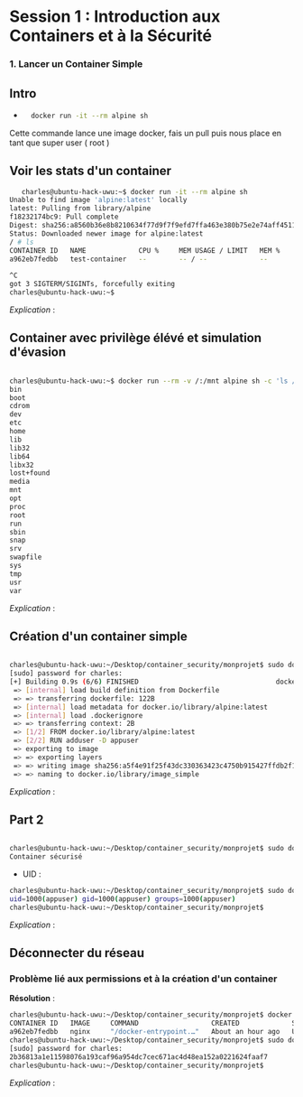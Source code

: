 # Session 1 : Introduction aux Containers et à la Sécurité

### 1. Lancer un Container Simple

## Intro 

- ```bash
    docker run -it --rm alpine sh
  ```

Cette commande lance une image docker, fais un pull puis nous place en tant que super user ( root ) 

## Voir les stats d'un container 

```bash
   charles@ubuntu-hack-uwu:~$ docker run -it --rm alpine sh
Unable to find image 'alpine:latest' locally
latest: Pulling from library/alpine
f18232174bc9: Pull complete 
Digest: sha256:a8560b36e8b8210634f77d9f7f9efd7ffa463e380b75e2e74aff4511df3ef88c
Status: Downloaded newer image for alpine:latest
/ # ls
CONTAINER ID   NAME             CPU %     MEM USAGE / LIMIT   MEM %     NET I/O   BLOCK I/O   PIDS 
a962eb7fedbb   test-container   --        -- / --             --        --        --          -- 
 
^C
got 3 SIGTERM/SIGINTs, forcefully exiting
charles@ubuntu-hack-uwu:~$ 

```
*Explication* : 




## Container avec privilège élévé et simulation d'évasion 

```bash

charles@ubuntu-hack-uwu:~$ docker run --rm -v /:/mnt alpine sh -c 'ls /mnt'
bin
boot
cdrom
dev
etc
home
lib
lib32
lib64
libx32
lost+found
media
mnt
opt
proc
root
run
sbin
snap
srv
swapfile
sys
tmp
usr
var
```

*Explication* : 





## Création d'un container simple 

```bash 

charles@ubuntu-hack-uwu:~/Desktop/container_security/monprojet$ sudo docker build -t image_simple .
[sudo] password for charles: 
[+] Building 0.9s (6/6) FINISHED                                  docker:default
 => [internal] load build definition from Dockerfile                        0.0s
 => => transferring dockerfile: 122B                                        0.0s
 => [internal] load metadata for docker.io/library/alpine:latest            0.0s
 => [internal] load .dockerignore                                           0.0s
 => => transferring context: 2B                                             0.0s
 => [1/2] FROM docker.io/library/alpine:latest                              0.0s
 => [2/2] RUN adduser -D appuser                                            0.7s
 => exporting to image                                                      0.1s
 => => exporting layers                                                     0.0s
 => => writing image sha256:a5f4e91f25f43dc330363423c4750b915427ffdb2f1a1b  0.0s
 => => naming to docker.io/library/image_simple                             0.0s

 ```

*Explication* : 


## Part 2 

```bash

charles@ubuntu-hack-uwu:~/Desktop/container_security/monprojet$ sudo docker run image_simple
Container sécurisé

```

- UID : 

```bash 
charles@ubuntu-hack-uwu:~/Desktop/container_security/monprojet$ sudo docker run image_simple id appuser
uid=1000(appuser) gid=1000(appuser) groups=1000(appuser)
charles@ubuntu-hack-uwu:~/Desktop/container_security/monprojet$ 

```

*Explication* : 



## Déconnecter du réseau 

### Problème lié aux permissions et à la création d'un container 

**Résolution** : 

```bash
charles@ubuntu-hack-uwu:~/Desktop/container_security/monprojet$ docker ps
CONTAINER ID   IMAGE     COMMAND                  CREATED             STATUS             PORTS     NAMES
a962eb7fedbb   nginx     "/docker-entrypoint.…"   About an hour ago   Up About an hour   80/tcp    test-container
charles@ubuntu-hack-uwu:~/Desktop/container_security/monprojet$ sudo docker run -d --name my_image_container image_simple
[sudo] password for charles: 
2b36813a1e11598076a193caf96a954dc7cec671ac4d48ea152a0221624faaf7
charles@ubuntu-hack-uwu:~/Desktop/container_security/monprojet$ 
```

*Explication* : 


